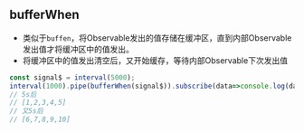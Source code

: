 ## bufferWhen
- 类似于`buffen`，将Observable发出的值存储在缓冲区，直到内部Observable发出值才将缓冲区中的值发出。
- 将缓冲区中的值发出清空后，又开始缓存，等待内部Observable下次发出值
```js
const signal$ = interval(5000);
interval(1000).pipe(bufferWhen(signal$)).subscribe(data=>console.log(data));
// 5s后
// [1,2,3,4,5]
// 又5s后
// [6,7,8,9,10]
```